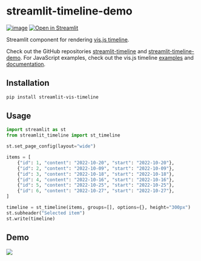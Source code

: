 # streamlit-timeline-demo

[![image](https://img.shields.io/pypi/v/streamlit-vis-timeline.svg)](https://pypi.python.org/pypi/streamlit-vis-timeline)
[![Open in Streamlit](https://static.streamlit.io/badges/streamlit_badge_black_white.svg)](https://timeline.streamlitapp.com/)

Streamlit component for rendering [vis.js timeline](https://github.com/visjs/vis-timeline).

Check out the GitHub repositories [streamlit-timeline](https://github.com/giswqs/streamlit-timeline) and
[streamlit-timeline-demo](https://github.com/giswqs/streamlit-timeline-demo). For JavaScript examples,
check out the vis.js timeline [examples](https://visjs.github.io/vis-timeline/examples/timeline/) and
[documentation](https://visjs.github.io/vis-timeline/docs/timeline/).

## Installation

```bash
pip install streamlit-vis-timeline
```

## Usage

```python
import streamlit as st
from streamlit_timeline import st_timeline

st.set_page_config(layout="wide")

items = [
    {"id": 1, "content": "2022-10-20", "start": "2022-10-20"},
    {"id": 2, "content": "2022-10-09", "start": "2022-10-09"},
    {"id": 3, "content": "2022-10-18", "start": "2022-10-18"},
    {"id": 4, "content": "2022-10-16", "start": "2022-10-16"},
    {"id": 5, "content": "2022-10-25", "start": "2022-10-25"},
    {"id": 6, "content": "2022-10-27", "start": "2022-10-27"},
]

timeline = st_timeline(items, groups=[], options={}, height="300px")
st.subheader("Selected item")
st.write(timeline)
```

## Demo

![](https://i.imgur.com/i6N7aj4.gif)
